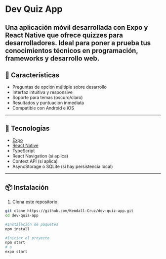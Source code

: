 # Dev Quiz App
Una aplicación móvil desarrollada con **Expo** y **React Native** que ofrece quizzes para desarrolladores. Ideal para poner a prueba tus conocimientos técnicos en programación, frameworks y desarrollo web.
---

## 🧠 Características

- Preguntas de opción múltiple sobre desarrollo
- Interfaz intuitiva y responsive
- Soporte para temas (oscuro/claro)
- Resultados y puntuación inmediata
- Compatible con Android e iOS

---

## 🚀 Tecnologías

- [Expo](https://expo.dev/)
- [React Native](https://reactnative.dev/)
- TypeScript
- React Navigation (si aplica)
- Context API (si aplica)
- AsyncStorage o SQLite (si hay persistencia local)

---

## 📦 Instalación

1. Clona este repositorio

```bash
git clone https://github.com/Kendall-Cruz/dev-quiz-app.git
cd dev-quiz-app

#Instalación de paquetes
npm install

#Iniciar el proyecto
npm start
# o
expo start
